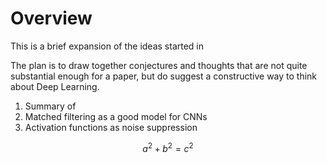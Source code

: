 # Overview
This is a brief expansion of the ideas started in 

The plan is to draw together conjectures and thoughts that are not quite substantial enough for a paper, but do suggest a constructive way to think about Deep Learning.

1. Summary of 
2. Matched filtering as a good model for CNNs
3. Activation functions as noise suppression

$$a^2 + b^2 = c^2$$ 
